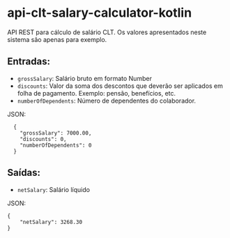 # api-clt-salary-calculator-kotlin

API REST para cálculo de salário CLT. Os valores apresentados neste sistema são apenas para exemplo.

## Entradas:

- ```grossSalary```: Salário bruto em formato Number
- ```discounts```: Valor da soma dos descontos que deverão ser aplicados em folha de pagamento. Exemplo: pensão, benefícios, etc.
- ```numberOfDependents```: Número de dependentes do colaborador.

JSON:
```
  {
    "grossSalary": 7000.00,
    "discounts": 0,
    "numberOfDependents": 0
  }
```

## Saídas:

- ```netSalary```: Salário líquido

JSON:
```
{
    "netSalary": 3268.30
}
```
